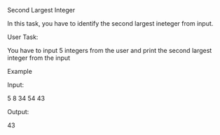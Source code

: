 Second Largest Integer

In this task, you have to identify the second largest ineteger from input.

User Task:

You have to input 5 integers from the user and print the second largest integer from the input

Example

Input:

5
8
34
54
43

Output:

43
